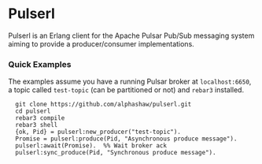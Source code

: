 # Pulserl

Pulserl is an Erlang client for the Apache Pulsar Pub/Sub messaging system aiming to provide a producer/consumer implementations.

### Quick Examples

The examples assume you have a running Pulsar broker at `localhost:6650`, a topic called `test-topic` (can be partitioned or not) and `rebar3` installed.

```
  git clone https://github.com/alphashaw/pulserl.git
  cd pulserl
  rebar3 compile
  rebar3 shell
  {ok, Pid} = pulserl:new_producer("test-topic").
  Promise = pulserl:produce(Pid, "Asynchronous produce message").
  pulserl:await(Promise).  %% Wait broker ack
  pulserl:sync_produce(Pid, "Synchronous produce message").
```